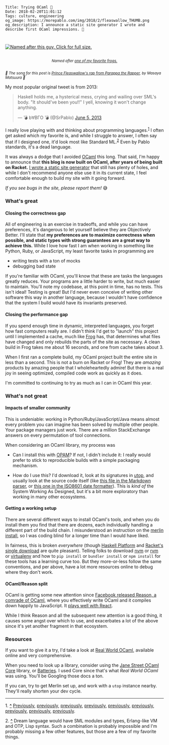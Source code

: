     Title: Trying OCaml 🐫
    Date: 2018-02-20T11:01:12
    Tags: culture, engineering
    og_image: https://morepablo.com/img/2018/2/fleaswallow_THUMB.png
    og_description: I announce a static site generator I wrote and describe first OCaml impressions. 🐫

<div class="caption-img-block" style="margin: 25px auto">
<a href="/img/2018/2/fleaswallow.png" target="blank">
<img src="/img/2018/2/fleaswallow_THUMB.png" alt="Named after this guy. Click for full size." style="margin: 15px auto; max-width: 300px;" /></a>
<p style="font-style: italic; text-align: center"><small>Named after <a href="http://parappatherapper.wikia.com/wiki/Prince_Fleaswallow">one of my favorite frogs.</a></small></p>
</div>

<small><em>🎵 The song for this post is 
<a href="https://www.youtube.com/watch?v=lU69ntXGhVI">Prince Fleaswallow's rap from Parappa the Rapper</a>, by Masaya Matsuura 🎵</em></small>

My most popular original tweet is from 2013:

<blockquote class="twitter-tweet" data-lang="en"><p lang="en" dir="ltr">Haskell
holds me, a hysterical mess, crying and wailing over SML&#39;s body. &quot;It
should&#39;ve been you!!&quot; I yell, knowing it won&#39;t change
anything.</p>&mdash; 💣 b∀BГO 💣 (@SrPablo) <a
href="https://twitter.com/SrPablo/status/342341342694883329?ref_src=twsrc%5Etfw">June 5, 2013</a></blockquote>

I really love playing with and thinking about programming languages.<sup id="place1"><a href="#footnote1">1</a></sup>
I often get asked which my favorite is, and while I struggle to
answer, I often say that if I designed one, it'd look most like Standard ML.<sup id="place2"><a href="#footnote2">2</a></sup>
Even by Pablo standards, it's a dead language.

It was always a dodge that I avoided [OCaml][26] this long. That said, I'm
happy to announce that **this blog is now built on OCaml, after years of being
built on Racket.** [I wrote a static site generator][27] that still has plenty of
holes, and while I don't recommend anyone else use it in its current state, I
feel comfortable enough to build my site with it going forward.

_If you see bugs in the site, please report them!_ 😅

### What's great

#### Closing the correctness gap

All of engineering is an exercise in tradeoffs, and while you can have
preferences, it's dangerous to let yourself believe they are Objectively Better.
I'll state that **my preferences are to maximize correctness when possible, and
static types with strong guarantees are a great way to achieve this.**
While I love how fast I am when working in something like Python, Ruby, or
JavaScript, my least favorite tasks in programming are 

* writing tests with a ton of mocks
* debugging bad state

If you're familiar with OCaml, you'll know that these are tasks the languages
greatly reduces. Your programs are a little harder to write, but much easier to
maintain. You'll note my codebase, at this point in time, has no tests. This isn't
ideal!  Testing is great! But I'd never even conceive of writing other software
this way in another language, because I wouldn't have confidence that the system
I build would have its invariants preserved.

#### Closing the performance gap

If you spend enough time in dynamic, interpreted languages, you forget how fast
computers really are. I didn't think I'd get to "launch" this project until I
implemented a cache, much like [Frog][10] has, that determines what files have
changed and only rebuilds the parts of the site as necessary. A clean build in
Frog takes me about 16 seconds, and one from cache takes about 3.

When I first ran a complete build, my OCaml project built the entire site in
less than a second. This is not a burn on Racket or Frog! They are _amazing_
products by amazing people that I wholeheartedly admire! But there is a real joy
in seeing optimized, compiled code work as quickly as it does.

I'm committed to continuing to try as much as I can in OCaml this year.

### What's not great

#### Impacts of smaller community

This is undeniable: working in Python/Ruby/JavaScript/Java means almost every
problem you can imagine has been solved by multiple other people. Your package
managers just work. There are a million StackExchange answers on every
permutation of tool connections.

When considering an OCaml library, my process was

* Can I install this with [OPAM][11]? If not, I didn't include it: I really would
  prefer to stick to reproducible builds with a simple packaging mechanism.

* How do I use this? I'd download it, look at its signatures in [utop][12], and
  usually look at the source code itself (like [this file in the Markdown
  parser][13], or [this one in the ISO8601 date formatter][14]). This is _kind
  of_ the System Working As Designed, but it's a bit more exploratory than
  working in many other ecosystems.

#### Getting a working setup

There are several different ways to install OCaml's tools, and when you do
install them you find that there are dozens, each individually handling a different
part of the build chain. I misunderstood an instruction on the [merlin
install][17], so I was coding blind for a longer time than I would have liked.

In fairness, this is broken _everywhere_ (though [Haskell Platform][15] and
[Racket's single download][16] are quite pleasant). Telling folks to download
[nvm][20] or [rvm][19] or [virtualenv][18] and how to `pip install` or `bundler install`
or `npm install` for these tools has a learning curve too. But they more-or-less
follow the same conventions, and per above, have a lot more resources online to
debug where they don't work.

#### OCaml/Reason split

OCaml is getting some new attention since [Facebook released Reason, a
comrade of OCaml][21], where you effectively write OCaml and it compiles down
happily to JavaScript. It [plays well with React][22].

While I think Reason and all the subsequent new attention is a good thing, it
causes some angst over which to use, and exacerbates a lot of the above since
it's yet another fragment in that ecosystem.

### Resources

If you want to give it a try, I'd take a look at [Real World OCaml][23],
available online and very comprehensive.

When you need to look up a library, consider using the [Jane Street OCaml
Core][24] library, or [Batteries][25]. I used Core since that's what _Real World
OCaml_ was using. You'll be Googling those docs a ton.

If you can, try to get Merlin set up, and work with a `utop` instance nearby.
They'll really shorten your dev cycle.

---

<span id="footnote1">1.</span> <a href="#place1"><strong>^</strong></a>
[Previously][1], [previously][2], [previously][3], [previously][4], [previously][5],
[previously][6], [previously][7], [previously][8], [previously][9].

<span id="footnote2">2.</span> <a href="#place2"><strong>^</strong></a>
Dream language would have SML modules and types, Erlang-like VM and OTP, Lisp
syntax. Such a combination is probably impossible and I'm probably missing a few
other features, but those are a few of my favorite things.


   [1]: /2016/12/advent-of-code.html
   [2]: https://github.com/pablo-meier/Invisible-Thief
   [3]: /2015/07/using-erlang.html
   [4]: /2015/05/i-like-java-fine.html
   [5]: /2010/11/road-to-lisp-survey.html
   [6]: /2010/09/some-professor-layton-prolog.html
   [7]: /2010/07/languages-to-describe-languages.html
   [8]: /2010/06/feet-high.html
   [9]: /2010/06/keep-up-that-racket.html
   [10]: https://github.com/greghendershott/frog
   [11]: https://opam.ocaml.org/
   [12]: https://opam.ocaml.org/blog/about-utop/
   [13]: https://github.com/ocaml/omd/blob/master/src/omd.mli
   [14]: https://github.com/sagotch/ISO8601.ml/blob/master/src/ISO8601.mli
   [15]: https://www.haskell.org/platform/
   [16]: https://download.racket-lang.org/
   [17]: https://github.com/ocaml/merlin
   [18]: https://virtualenv.pypa.io/en/stable/
   [19]: https://rvm.io/
   [20]: https://github.com/creationix/nvm
   [21]: https://reasonml.github.io/
   [22]: https://github.com/reasonml/reason-react
   [23]: https://realworldocaml.org/v1/en/html/index.html
   [24]: https://github.com/janestreet/core
   [25]: http://batteries.forge.ocamlcore.org/
   [26]: https://ocaml.org/
   [27]: https://github.com/pablo-meier/fleaswallow
   
